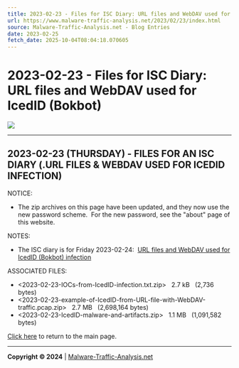```yaml
---
title: 2023-02-23 - Files for ISC Diary: URL files and WebDAV used for IcedID (Bokbot)
url: https://www.malware-traffic-analysis.net/2023/02/23/index.html
source: Malware-Traffic-Analysis.net - Blog Entries
date: 2023-02-25
fetch_date: 2025-10-04T08:04:18.070605
---
```


# 2023-02-23 - Files for ISC Diary: URL files and WebDAV used for IcedID (Bokbot)

[![](../../../site-logo-01.gif)](../../../index.html)

---

## 2023-02-23 (THURSDAY) - FILES FOR AN ISC DIARY (.URL FILES & WEBDAV USED FOR ICEDID INFECTION)

NOTICE:

* The zip archives on this page have been updated, and they now use the new password scheme.  For the new password, see the "about" page of this website.

NOTES:

* The ISC diary is for Friday 2023-02-24:  [URL files and WebDAV used for IcedID (Bokbot) infection](https://isc.sans.edu/diary/URL%2Bfiles%2Band%2BWebDAV%2Bused%2Bfor%2BIcedID%2BBokbot%2Binfection/29578)

ASSOCIATED FILES:

* <2023-02-23-IOCs-from-IcedID-infection.txt.zip>   2.7 kB   (2,736 bytes)
* <2023-02-23-example-of-IcedID-from-URL-file-with-WebDAV-traffic.pcap.zip>   2.7 MB   (2,698,164 bytes)
* <2023-02-23-IcedID-malware-and-artifacts.zip>   1.1 MB   (1,091,582 bytes)

[Click here](../../../index.html) to return to the main page.

---

**Copyright © 2024** | [Malware-Traffic-Analysis.net](../../../index.html)